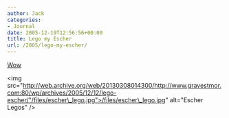 ```yaml
---
author: Jack
categories:
- Journal
date: 2005-12-19T12:56:56+00:00
title: Lego my Escher
url: /2005/lego-my-escher/
---
```


[Wow][1]

<img src="http://web.archive.org/web/20130308014300/http://www.gravestmor.com:80/wp/archives/2005/12/12/lego-escher/"/files/escher\_lego.jpg">/files/escher\_lego.jpg</a>" alt="Escher Legos" />

 [1]: http://web.archive.org/web/20130308014300/http://www.gravestmor.com:80/wp/archives/2005/12/12/lego-escher/